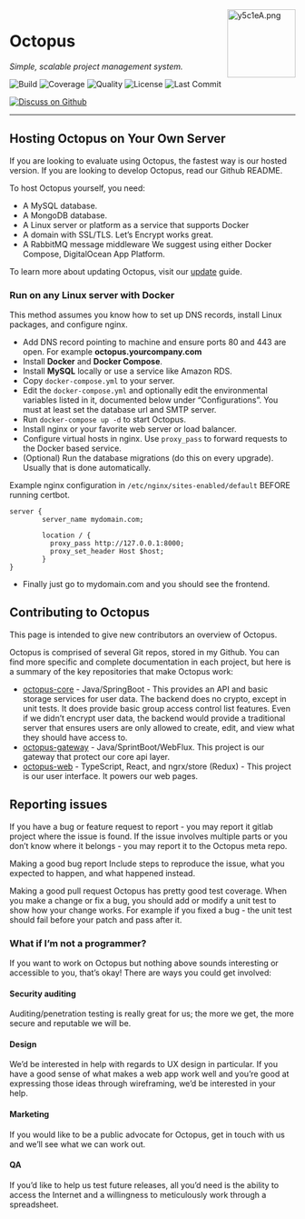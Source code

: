 <img src="https://s3.ax1x.com/2021/02/20/y5c1eA.png" alt="y5c1eA.png" border="0" height="120" align="right" />

# Octopus

_Simple, scalable project management system._

![Build](https://img.shields.io/badge/build-passing-brightgreen)
![Coverage](https://img.shields.io/badge/coverage-90%25-green)
![Quality](https://img.shields.io/badge/code%20quality-A-brightgreen)
![License](https://img.shields.io/badge/license-MIT-green)
![Last Commit](https://img.shields.io/github/last-commit/fwchen/octopus)


[![Discuss on Github](https://img.shields.io/badge/discuss%20on-GitHub-orange)](https://github.com/fwchen/mobx/discussions)

---

## Hosting Octopus on Your Own Server
If you are looking to evaluate using Octopus, the fastest way is our hosted version. If you are looking to develop Octopus, read our Github README.

To host Octopus yourself, you need:

- A MySQL database.
- A MongoDB database.
- A Linux server or platform as a service that supports Docker
- A domain with SSL/TLS. Let’s Encrypt works great.
- A RabbitMQ message middleware
We suggest using either Docker Compose, DigitalOcean App Platform.

To learn more about updating Octopus, visit our [update](./docs/update.md) guide.

### Run on any Linux server with Docker
This method assumes you know how to set up DNS records, install Linux packages, and configure nginx.

- Add DNS record pointing to machine and ensure ports 80 and 443 are open. For example **octopus.yourcompany.com**
- Install **Docker** and **Docker Compose**.
- Install **MySQL** locally or use a service like Amazon RDS.
- Copy `docker-compose.yml` to your server.
- Edit the `docker-compose.yml` and optionally edit the environmental variables listed in it, documented below under “Configurations”. You must at least set the database url and SMTP server.
- Run `docker-compose up -d` to start Octopus.
- Install nginx or your favorite web server or load balancer.
- Configure virtual hosts in nginx. Use `proxy_pass` to forward requests to the Docker based service.
- (Optional) Run the database migrations (do this on every upgrade). Usually that is done automatically.

Example nginx configuration in `/etc/nginx/sites-enabled/default` BEFORE running certbot.

``` nginx
server { 
        server_name mydomain.com; 
 
        location / { 
          proxy_pass http://127.0.0.1:8000; 
          proxy_set_header Host $host; 
        } 
} 
```
- Finally just go to mydomain.com and you should see the frontend.



## Contributing to Octopus
This page is intended to give new contributors an overview of Octopus.

Octopus is comprised of several Git repos, stored in my Github. You can find more specific and complete documentation in each project, but here is a summary of the key repositories that make Octopus work:

- [octopus-core](https://github.com/fwchen/octopus-core.git) - Java/SpringBoot - This provides an API and basic storage services for user data. The backend does no crypto, except in unit tests. It does provide basic group access control list features. Even if we didn’t encrypt user data, the backend would provide a traditional server that ensures users are only allowed to create, edit, and view what they should have access to.
- [octopus-gateway](https://github.com/fwchen/octopus-core.git) - Java/SprintBoot/WebFlux. This project is our gateway that protect our core api layer.
- [octopus-web](https://github.com/fwchen/octopus-web.git) - TypeScript, React, and ngrx/store (Redux) - This project is our user interface. It powers our web pages.


## Reporting issues
If you have a bug or feature request to report - you may report it gitlab project where the issue is found. If the issue involves multiple parts or you don’t know where it belongs - you may report it to the Octopus meta repo.

Making a good bug report
Include steps to reproduce the issue, what you expected to happen, and what happened instead.

Making a good pull request
Octopus has pretty good test coverage. When you make a change or fix a bug, you should add or modify a unit test to show how your change works. For example if you fixed a bug - the unit test should fail before your patch and pass after it.

### What if I’m not a programmer?
If you want to work on Octopus but nothing above sounds interesting or accessible to you, that’s okay! There are ways you could get involved:

#### Security auditing
Auditing/penetration testing is really great for us; the more we get, the more secure and reputable we will be.

#### Design
We’d be interested in help with regards to UX design in particular. If you have a good sense of what makes a web app work well and you’re good at expressing those ideas through wireframing, we’d be interested in your help.

#### Marketing
If you would like to be a public advocate for Octopus, get in touch with us and we’ll see what we can work out.

#### QA
If you’d like to help us test future releases, all you’d need is the ability to access the Internet and a willingness to meticulously work through a spreadsheet.

